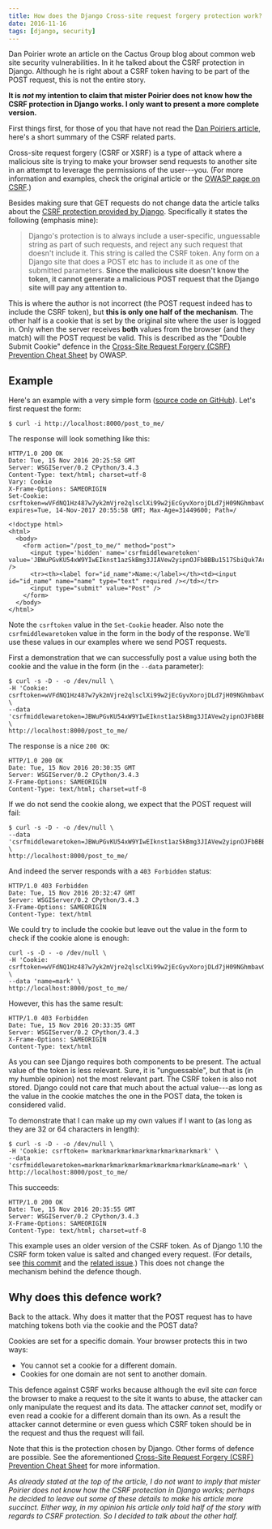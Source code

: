 ```yaml
---
title: How does the Django Cross-site request forgery protection work?
date: 2016-11-16
tags: [django, security]
---
```


Dan Poirier wrote an article on the Cactus Group blog about common web
site security vulnerabilities. In it he talked about the CSRF
protection in Django. Although he is right about a CSRF token having
to be part of the POST request, this is not the entire story.

**It is _not_ my intention to claim that mister Poirier does not
know how the CSRF protection in Django works. I only want to present a
more complete version.**

First things first, for those of you that have not read the
[Dan Poiriers article](https://www.caktusgroup.com/blog/2016/11/10/common-web-site-vulnerabilities-Django-security/),
here's a short summary of the CSRF related parts.

Cross-site request forgery (CSRF or XSRF) is a type of attack where a
malicious site is trying to make your browser send requests to another
site in an attempt to leverage the permissions of the user---you. (For
more information and examples, check the original article or the
[OWASP page on CSRF](https://www.owasp.org/index.php/Cross-Site_Request_Forgery_(CSRF)).)



Besides making sure that GET requests do not change data the article
talks about the
[CSRF protection provided by Django](https://docs.djangoproject.com/en/dev/ref/csrf/). Specifically
it states the following (emphasis mine):

<blockquote cite="https://www.caktusgroup.com/blog/2016/11/10/common-web-site-vulnerabilities-Django-security/">
<p>
Django's protection is to always include a user-specific, unguessable
string as part of such requests, and reject any such request that
doesn't include it. This string is called the CSRF token. Any form on
a Django site that does a POST etc has to include it as one of the
submitted parameters. <strong>Since the malicious site doesn't know the token,
it cannot generate a malicious POST request that the Django site will
pay any attention to.</strong>
</p>
</blockquote>

This is where the author is not incorrect (the POST request indeed has
to include the CSRF token), but **this is only one half of the
mechanism**. The other half is a cookie that is set by the original
site where the user is logged in. Only when the server receives
**both** values from the browser (and they match) will the POST
request be valid. This is described as the "Double Submit Cookie"
defence in the
[Cross-Site Request Forgery (CSRF) Prevention Cheat Sheet](https://www.owasp.org/index.php/CSRF_Prevention_Cheat_Sheet#Double_Submit_Cookie)
by OWASP.


## Example

Here's an example with a very simple form
([source code on GitHub](https://github.com/markvl/csrf_example)). Let's
first request the form:

    $ curl -i http://localhost:8000/post_to_me/

The response will look something like this:

    HTTP/1.0 200 OK
    Date: Tue, 15 Nov 2016 20:25:58 GMT
    Server: WSGIServer/0.2 CPython/3.4.3
    Content-Type: text/html; charset=utf-8
    Vary: Cookie
    X-Frame-Options: SAMEORIGIN
    Set-Cookie:  csrftoken=wVFdNQ1Hz487w7yk2mVjre2qlsclXi99w2jEcGyvXorojDLd7jH09NGhmbavG3tx; expires=Tue, 14-Nov-2017 20:55:58 GMT; Max-Age=31449600; Path=/

    <!doctype html>
    <html>
      <body>
        <form action="/post_to_me/" method="post">
          <input type='hidden' name='csrfmiddlewaretoken' value='JBWuPGvKU54xW9YIwEIknst1azSkBmg3JIAVew2yipnOJFbBBBu1517SbiQuk7Ar' />
          <tr><th><label for="id_name">Name:</label></th><td><input id="id_name" name="name" type="text" required /></td></tr>
          <input type="submit" value="Post" />
        </form>
      </body>
    </html>

Note the `csrftoken` value in the `Set-Cookie` header. Also note the
`csrfmiddlewaretoken` value in the form in the body of the
response. We'll use these values in our examples where we send POST
requests.

First a demonstration that we can successfully post a value using both
the cookie and the value in the form (in the `--data` parameter):

    $ curl -s -D - -o /dev/null \
    -H 'Cookie: csrftoken=wVFdNQ1Hz487w7yk2mVjre2qlsclXi99w2jEcGyvXorojDLd7jH09NGhmbavG3tx' \
    --data 'csrfmiddlewaretoken=JBWuPGvKU54xW9YIwEIknst1azSkBmg3JIAVew2yipnOJFbBBBu1517SbiQuk7Ar&name=mark' \
    http://localhost:8000/post_to_me/

The response is a nice `200 OK`:

    HTTP/1.0 200 OK
    Date: Tue, 15 Nov 2016 20:30:35 GMT
    Server: WSGIServer/0.2 CPython/3.4.3
    X-Frame-Options: SAMEORIGIN
    Content-Type: text/html; charset=utf-8

If we do not send the cookie along, we expect that the POST request
will fail:

    $ curl -s -D - -o /dev/null \
    --data 'csrfmiddlewaretoken=JBWuPGvKU54xW9YIwEIknst1azSkBmg3JIAVew2yipnOJFbBBBu1517SbiQuk7Ar&name=mark' \
    http://localhost:8000/post_to_me/

And indeed the server responds with a `403 Forbidden` status:

    HTTP/1.0 403 Forbidden
    Date: Tue, 15 Nov 2016 20:32:47 GMT
    Server: WSGIServer/0.2 CPython/3.4.3
    X-Frame-Options: SAMEORIGIN
    Content-Type: text/html

We could try to include the cookie but leave out the value in the form
to check if the cookie alone is enough:

    curl -s -D - -o /dev/null \
    -H 'Cookie: csrftoken=wVFdNQ1Hz487w7yk2mVjre2qlsclXi99w2jEcGyvXorojDLd7jH09NGhmbavG3tx' \
    --data 'name=mark' \
    http://localhost:8000/post_to_me/

However, this has the same result:

    HTTP/1.0 403 Forbidden
    Date: Tue, 15 Nov 2016 20:33:35 GMT
    Server: WSGIServer/0.2 CPython/3.4.3
    X-Frame-Options: SAMEORIGIN
    Content-Type: text/html

As you can see Django requires both components to be present. The
actual value of the token is less relevant. Sure, it is "unguessable",
but that is (in my humble opinion) not the most relevant part. The
CSRF token is also not stored. Django could not care that much about
the actual value---as long as the value in the cookie matches the one
in the POST data, the token is considered valid.

To demonstrate that I can make up my own values if I want to (as
long as they are 32 or 64 characters in length):

    $ curl -s -D - -o /dev/null \
    -H 'Cookie: csrftoken= markmarkmarkmarkmarkmarkmarkmark' \
    --data 'csrfmiddlewaretoken=markmarkmarkmarkmarkmarkmarkmark&name=mark' \
    http://localhost:8000/post_to_me/

This succeeds:

    HTTP/1.0 200 OK
    Date: Tue, 15 Nov 2016 20:35:55 GMT
    Server: WSGIServer/0.2 CPython/3.4.3
    X-Frame-Options: SAMEORIGIN
    Content-Type: text/html; charset=utf-8

This example uses an older version of the CSRF token. As of Django
1.10 the CSRF form token value is salted and changed every
request. (For details, see
[this commit](https://github.com/django/django/commit/5112e65ef2df1dbb95ff83026b6a962fb2688661)
and the [related issue](https://code.djangoproject.com/ticket/20869).)
This does not change the mechanism behind the defence though.


## Why does this defence work?

Back to the attack. Why does it matter that the POST request has to
have matching tokens both via the cookie and the POST data?

Cookies are set for a specific domain. Your browser protects this in
two ways:

  - You cannot set a cookie for a different domain.
  - Cookies for one domain are not sent to another domain.

This defence against CSRF works because although the evil site _can_
force the browser to make a request to the site it wants to abuse, the
attacker can only manipulate the request and its data. The attacker
_cannot_ set, modify or even read a cookie for a different domain than
its own. As a result the attacker cannot determine or even guess which
CSRF token should be in the request and thus the request will fail.


Note that this is the protection chosen by Django. Other forms of
defence are possible. See the aforementioned
[Cross-Site Request Forgery (CSRF) Prevention Cheat Sheet](https://www.owasp.org/index.php/CSRF_Prevention_Cheat_Sheet)
for more information.

_As already stated at the top of the article, I do not want to imply
that mister Poirier does not know how the CSRF protection in Django
works; perhaps he decided to leave out some of these details to make
his article more succinct. Either way, in my opinion his article only
told half of the story with regards to CSRF protection. So I decided
to talk about the other half._
